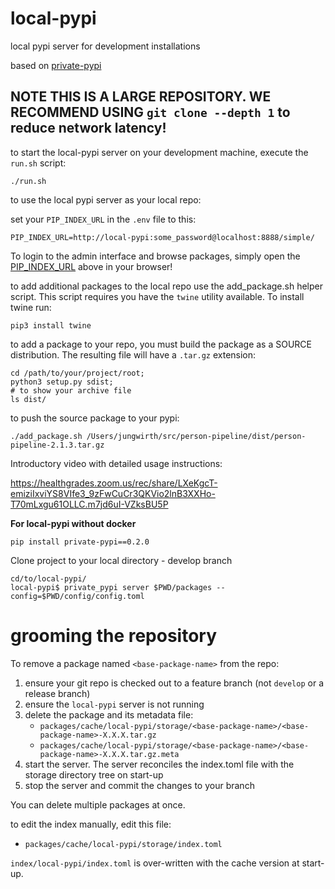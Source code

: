 # local-pypi

local pypi server for development installations

based on [private-pypi](https://pypi.org/project/private-pypi/)

## NOTE THIS IS A LARGE REPOSITORY. WE RECOMMEND USING `git clone --depth 1` to reduce network latency!

to start the local-pypi server on your development machine, execute the `run.sh` script:

```
./run.sh
```

to use the local pypi server as your local repo:

set your `PIP_INDEX_URL` in the `.env` file to this:
```
PIP_INDEX_URL=http://local-pypi:some_password@localhost:8888/simple/
```

To login to the admin interface and browse packages, simply open the [PIP_INDEX_URL](http://local-pypi:some_password@localhost:8888/simple/) above in your browser!


to add additional packages to the local repo use the add_package.sh helper script.  This script requires you have the `twine` utility available. To install twine run:

```
pip3 install twine
```

to add a package to your repo, you must build the package as a SOURCE distribution.  The resulting file will have a `.tar.gz` extension:

```
cd /path/to/your/project/root;
python3 setup.py sdist;
# to show your archive file
ls dist/
```

to push the source package to your pypi:
```
./add_package.sh /Users/jungwirth/src/person-pipeline/dist/person-pipeline-2.1.3.tar.gz
```

Introductory video with detailed usage instructions:

https://healthgrades.zoom.us/rec/share/LXeKgcT-emiziIxviYS8VIfe3_9zFwCuCr3QKVio2lnB3XXHo-T70mLxgu61OLLC.m7jd6uI-VZksBU5P

**For local-pypi without docker**
```
pip install private-pypi==0.2.0
```

Clone project to your local directory - develop branch

```
cd/to/local-pypi/
local-pypi$ private_pypi server $PWD/packages --config=$PWD/config/config.toml
```


# grooming the repository

To remove a package named `<base-package-name>` from the repo:

1. ensure your git repo is checked out to a feature branch (not `develop` or a release branch)
2. ensure the `local-pypi` server is not running
3. delete the package and its metadata file:
   - `packages/cache/local-pypi/storage/<base-package-name>/<base-package-name>-X.X.X.tar.gz`
   - `packages/cache/local-pypi/storage/<base-package-name>/<base-package-name>-X.X.X.tar.gz.meta`
4. start the server.  The server reconciles the index.toml file with the storage directory tree on start-up
5. stop the server and commit the changes to your branch

You can delete multiple packages at once.


to edit the index manually, edit this file:
   - `packages/cache/local-pypi/storage/index.toml`

`index/local-pypi/index.toml` is over-written with the cache version at start-up.